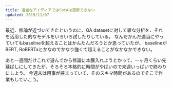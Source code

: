 ```yaml
---
title: 適当なアイディアではSotAは更新できない
updated: 2019/11/07
---
```


最近、修論が近づいてきたというのに、QA datasetに対して雑な分析を、それを活用した的なモデルをいろいろ試したりしている。
なんだかんだ適当にやっていてもbaselineを超えることはかんたんだろうとか思っていたが、
baselineがBERT, RoBERTaとかなのでかなり強くて超えることがなかなかできない。

あと一週間だけこれで遊んでから修論に本腰入れようとかって、一ヶ月くらい先延ばしにしてきたが、そろそろ本格的に時間がやばいので来週いっぱいで終わりにしよう。
今週末は用事が挟まっていて、そのスキマ時間があるのでそこで作業もしていこう。
